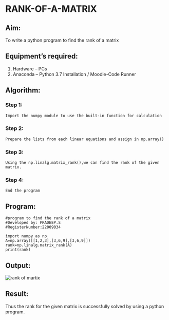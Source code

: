 # RANK-OF-A-MATRIX
## Aim:
To write a python program to find the rank of a matrix
## Equipment’s required:
1. 	Hardware – PCs
2. 	Anaconda – Python 3.7 Installation / Moodle-Code Runner
## Algorithm:
### Step 1:
    Import the numpy module to use the built-in function for calculation
### Step 2:
    Prepare the lists from each linear equations and assign in np.array()
### Step 3:
    Using the np.linalg.matrix_rank(),we can find the rank of the given matrix.  
### Step 4:
    End the program
## Program:
```
#program to find the rank of a matrix
#Developed by: PRADEEP.S 
#RegisterNumber:22009034
```
    import numpy as np
    A=np.array([[1,2,3],[3,6,9],[3,6,9]])
    rank=np.linalg.matrix_rank(A)
    print(rank)
## Output:
   ![rank of martix](https://user-images.githubusercontent.com/120539823/211049448-cbaeae90-ed53-4909-9272-6332921d21ea.png)

## Result:
Thus the rank for the given matrix is successfully solved by  using a python program.

